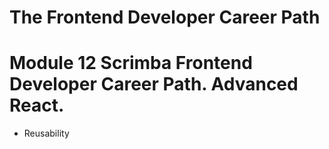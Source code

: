 # The Frontend Developer Career Path

# Module 12 Scrimba Frontend Developer Career Path. Advanced React.

- Reusability
